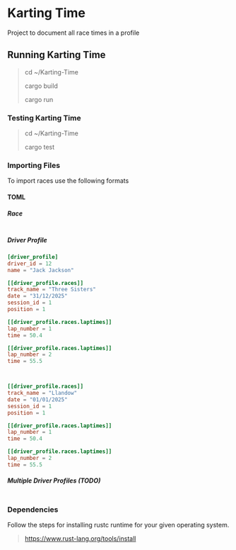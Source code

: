 # Karting Time

Project to document all race times in a profile

## Running Karting Time

> cd ~/Karting-Time
>
> cargo build
>
> cargo run

### Testing Karting Time

> cd ~/Karting-Time
>
> cargo test

### Importing Files

To import races use the following formats

#### TOML

##### Race

```toml
```

##### Driver Profile

```toml
[driver_profile]
driver_id = 12
name = "Jack Jackson"

[[driver_profile.races]]
track_name = "Three Sisters"
date = "31/12/2025"
session_id = 1
position = 1

[[driver_profile.races.laptimes]]
lap_number = 1
time = 50.4

[[driver_profile.races.laptimes]]
lap_number = 2
time = 55.5



[[driver_profile.races]]
track_name = "Llandow"
date = "01/01/2025"
session_id = 1
position = 1

[[driver_profile.races.laptimes]]
lap_number = 1
time = 50.4

[[driver_profile.races.laptimes]]
lap_number = 2
time = 55.5
```

##### Multiple Driver Profiles (TODO)

```toml

```

### Dependencies

Follow the steps for installing rustc runtime for your given operating system.

> <https://www.rust-lang.org/tools/install>
